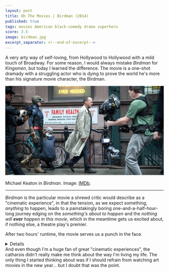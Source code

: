 ```yaml
---
layout: post
title: Oh The Movies | Birdman (2014)
published: true
tags: movies American black-comedy drama superhero
score: 3.5
image: birdman.jpg
excerpt_separator: <!--end-of-excerpt-->
---
```

A very arty way of self-loving, from Hollywood to Hollywood with a mild touch of Broadway. For some reason, I would always mistake *Birdman* for *Kingsmen*, but today I learned the difference. The movie is a one-shot dramady with a struggling actor who is dying to prove the world he's more than his signature movie character, the Birdman.
<!--end-of-excerpt-->

<p><img src="/assets/birdman.jpg"></p>

<p>Michael Keaton in <i>Birdman</i>. Image: <a href="https://www.imdb.com/title/tt2562232/mediaviewer/rm4176304896?ref_=ttmi_mi_all_bts_240" target="_blank">IMDb</a>.</p>

<hr>

*Birdman* is the particular movie a shrewd critic would describe as a "cinematic experience", in that the tension, as we expect something, *anything* to happen, leads to a painstakingly boring one-and-a-half-hour-long journey edging on the *something's about to happen* and the *nothing will **ever** happen in this movie*, which in the meantime gets us excited about, if nothing else, a theatre play's premier.

After two hours' runtime, the movie serves us a punch in the face. <details>The camera lands on the daughter's face who stands in the window of the hospital room where the actor is kept after shooting off his nose. Sam gazes to the distance and starts to smile as she notices her father flying in the air. Of course, we just see Sam's face, as the screen slowly fades to black with Sam relieffuly laughing in the background. As in "you know, that's been you the whole time".</details> And even though I'm a huge fan of great "cinematic experiences", the catharsis didn't really make me think about the way I'm living my life. The only thing I started thinking about was if I should refrain from watching art movies in the new year... but I doubt that was the point.